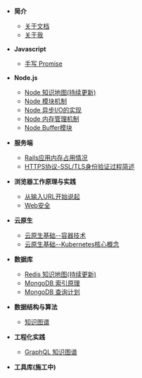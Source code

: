 
- **简介**
  * [关于文档](README.md)
  * [关于我](me.md)

- **Javascript**
  * [手写 Promise](server/promise.md)

- **Node.js**
  * [Node 知识地图(持续更新)](node/map.md)
  * [Node 模块机制](node/require.md)
  * [Node 异步I/O的实现](node/io.md)
  * [Node 内存管理机制](node/memory.md)
  * [Node Buffer模块](node/buffer.md)

- **服务端**
  * [Rails应用内存占用情况](server/rails-memory.md)
  * [HTTPS协议-SSL/TLS身份验证过程简述](server/https-protocol.md)

- **浏览器工作原理与实践**
  * [从输入URL开始说起](frontend/browser-process.md)
  * [Web安全](frontend/security.md)

- **云原生**
  * [云原生基础--容器技术](cloudNative/container-basic.md)
  * [云原生基础--Kubernetes核心概念](cloudNative/kubernetes-basic.md)

- **数据库**
  * [Redis 知识地图(持续更新)](db/redis-map.md)
  * [MongoDB 索引原理](db/mongodb-index.md)
  * [MongoDB 查询计划](db/mongodb-index-query-plan.md)

- **数据结构与算法**
  * [知识图谱](algorithms/DataStructureAndAlgorithm.md)

- **工程化实践**
  * [GraphQL 知识图谱](experience/graphql.md)

- **工具库(施工中)**
